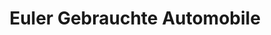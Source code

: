 ---
title: "Euler Gebrauchte Automobile"
url: /kaiserslautern/euler-gebrauchte-automobile/
shop: Autohaus
---